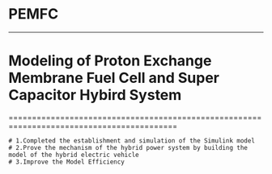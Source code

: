 # PEMFC
-----------------------------------------------------------------------------------------
# Modeling of Proton Exchange Membrane Fuel Cell and Super Capacitor Hybird System
==========================================================================================



    # 1.Completed the establishment and simulation of the Simulink model
    # 2.Prove the mechanism of the hybrid power system by building the model of the hybrid electric vehicle
    # 3.Improve the Model Efficiency
